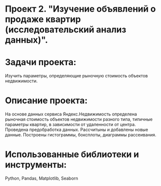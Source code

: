 # Проект 2. "Изучение объявлений о продаже квартир (исследовательский анализ данных)".
# Задачи проекта:
Изучить параметры, определяющие рыночную стоимость объектов недвижимости.

# Описание проекта:
На основе данных сервиса Яндекс.Недвижимость определена рыночная стоимость объектов недвижимости разного типа, типичные параметры квартир, в зависимости от удаленности от центра. Проведена предобработка данных. Рассчитыны и добавлены новые данные. Построены гистограммы, боксплоты, диаграммы рассеивания.

# Использованные библиотеки и инструменты:
Python, Pandas, Matplotlib, Seaborn
